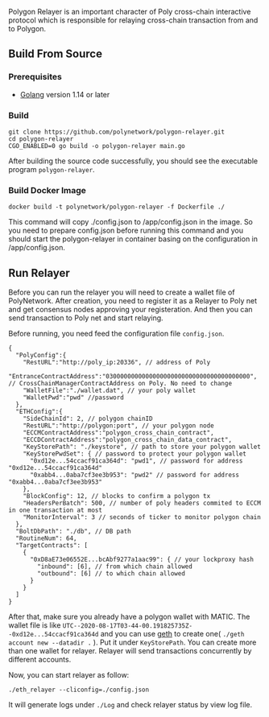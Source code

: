 Polygon Relayer is an important character of Poly cross-chain interactive protocol which is responsible for relaying cross-chain transaction from and to Polygon.

## Build From Source

### Prerequisites

- [Golang](https://golang.org/doc/install) version 1.14 or later

### Build

```shell
git clone https://github.com/polynetwork/polygon-relayer.git
cd polygon-relayer
CGO_ENABLED=0 go build -o polygon-relayer main.go
```

After building the source code successfully,  you should see the executable program `polygon-relayer`. 

### Build Docker Image

```
docker build -t polynetwork/polygon-relayer -f Dockerfile ./
```

This command will copy ./config.json to /app/config.json in the image. So you need to prepare config.json before running this command and you should start the polygon-relayer in container basing on the configuration in /app/config.json.

## Run Relayer

Before you can run the relayer you will need to create a wallet file of PolyNetwork. After creation, you need to register it as a Relayer to Poly net and get consensus nodes approving your registeration. And then you can send transaction to Poly net and start relaying.

Before running, you need feed the configuration file `config.json`.

```
{
  "PolyConfig":{
    "RestURL":"http://poly_ip:20336", // address of Poly
    "EntranceContractAddress":"0300000000000000000000000000000000000000", // CrossChainManagerContractAddress on Poly. No need to change
    "WalletFile":"./wallet.dat", // your poly wallet
    "WalletPwd":"pwd" //password
  },
  "ETHConfig":{
    "SideChainId": 2, // polygon chainID
    "RestURL":"http://polygon:port", // your polygon node 
    "ECCMContractAddress":"polygon_cross_chain_contract", 
    "ECCDContractAddress":"polygon_cross_chain_data_contract",
    "KeyStorePath": "./keystore", // path to store your polygon wallet
    "KeyStorePwdSet": { // password to protect your polygon wallet
      "0xd12e...54ccacf91ca364d": "pwd1", // password for address "0xd12e...54ccacf91ca364d"
      "0xabb4...0aba7cf3ee3b953": "pwd2" // password for address "0xabb4...0aba7cf3ee3b953"
    },
    "BlockConfig": 12, // blocks to confirm a polygon tx
    "HeadersPerBatch": 500, // number of poly headers commited to ECCM in one transaction at most
    "MonitorInterval": 3 // seconds of ticker to monitor polygon chain
  },
  "BoltDbPath": "./db", // DB path
  "RoutineNum": 64,
  "TargetContracts": [
    {
      "0xD8aE73e06552E...bcAbf9277a1aac99": { // your lockproxy hash
        "inbound": [6], // from which chain allowed
        "outbound": [6] // to which chain allowed
      }
    }
  ]
}
```

After that, make sure you already have a polygon wallet with MATIC. The wallet file is like `UTC--2020-08-17T03-44-00.191825735Z--0xd12e...54ccacf91ca364d` and you can use [geth](https://github.com/ethereum/go-ethereum) to create one( `./geth account new --datadir .` ). Put it under `KeyStorePath`. You can create more than one wallet for relayer. Relayer will send transactions concurrently by different accounts.

Now, you can start relayer as follow: 

```shell
./eth_relayer --cliconfig=./config.json 
```

It will generate logs under `./Log` and check relayer status by view log file.

